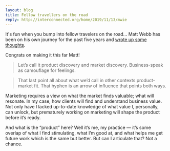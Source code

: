```yaml
---
layout: blog
title: Fellow travellers on the road
reply: http://interconnected.org/home/2019/11/13/mwie
---
```


It's fun when you bump into fellow travelers on the road... Matt Webb has been on his own journey for the past five years and [wrote up some thoughts](http://interconnected.org/home/2019/11/13/mwie).

Congrats on making it this far Matt!

>Let’s call it product discovery and market discovery. Business-speak as camouflage for feelings.


>That last point all about what we’d call in other contexts product-market fit. That hyphen is an arrow of influence that points both ways.

Marketing requires a view on what the market finds valuable; what will resonate. In my case, how clients will find and understand business value. Not only have I lacked up-to-date knowledge of what value I, personally, can unlock, but prematurely working on marketing will shape the product before it’s ready.

And what is the “product” here? Well it’s me, my practice — it’s some overlap of what I find stimulating, what I’m good at, and what helps me get future work which is the same but better. But can I articulate that? Not a chance.